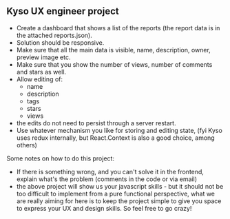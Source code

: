 ## Kyso UX engineer project


- Create a dashboard that shows a list of the reports (the report data is in the attached reports.json).
- Solution should be responsive.
- Make sure that all the main data is visible, name, description, owner, preview image etc.
- Make sure that you show the number of views, number of comments and stars as well.
- Allow editing of:
    - name
    - description
    - tags
    - stars
    - views
- the edits do not need to persist through a server restart.
- Use whatever mechanism you like for storing and editing state, (fyi Kyso uses redux internally, but React.Context is also a good choice, among others)

Some notes on how to do this project:
  - If there is something wrong, and you can't solve it in the frontend, explain what's the problem (comments in the code or via email)
  - the above project will show us your javascript skills - but it should not be too difficult to implement from a pure functional perspective, what we are really aiming for here is to keep the project simple to give you space to express your UX and design skills. So feel free to go crazy!

